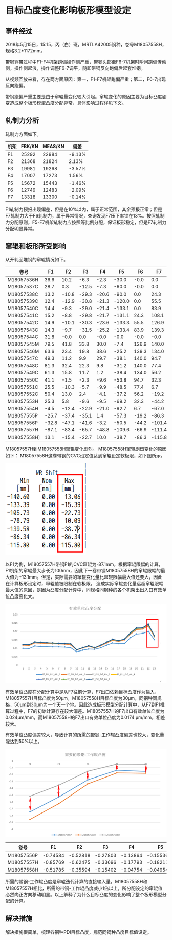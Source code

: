 # 目标凸度变化影响板形模型设定



## 事件经过

2018年5月15日，15:15，丙（白）班，MRTLA42005钢种，卷号M18057558H，规格3.2*1172mm。

带钢穿带过程中F1-F4机架跑偏操作侧严重，带钢头部至F6-7机架时瞬间跑偏传动侧，操作侧起浪，操作调整F6-7调平，随即带钢反向跑偏后起套堆钢。

从视频回放来看，存在两方面原因：第一，F1-F7机架跑偏严重；第二，F6-7出现反向跑偏。

带钢跑偏严重主要是由于窜辊量变化较大引起。窜辊变化的原因主要为目标凸度剧变造成整个板形模型凸度分配异常，具体影响过程详见下文。

## 轧制力分析

轧制力方面如下。

| 机架   | FBK/KN | MEAS/KN | 偏差     |
| ---- | ------ | ------- | ------ |
| F1   | 25292  | 22984   | -9.13% |
| F2   | 21368  | 21824   | 2.13%  |
| F3   | 19981  | 19268   | -3.57% |
| F4   | 17007  | 17273   | 1.56%  |
| F5   | 15672  | 15443   | -1.46% |
| F6   | 12749  | 12483   | -2.09% |
| F7   | 13318  | 13300   | -0.14% |

F1轧制力预报出现偏差，但是在10%以内，属于正常范围，其余预报正常；但是F7轧制力大于F6轧制力，属于异常情况，查询发现F7压下率锁在13%。按照轧制力分配原则，F5-F7机架轧制力应按照等比例分配，保证板形稳定，但是F7轧制力分配明显异常。

## 窜辊和板形所受影响

从开轧至堆钢的窜辊情况如下。

| 卷号          | F1    | F2    | F3    | F4    | F5     | F6    | F7     |
| ----------- | ----- | ----- | ----- | ----- | ------ | ----- | ------ |
| M18057536H  | 36.6  | 10.2  | -6.3  | -2.3  | -30.0  | -0.0  | 0.0    |
| M18057537C  | 28.7  | 0.3   | -12.5 | -7.3  | -60.0  | -0.0  | 0.0    |
| M18057538C  | 13.2  | -10.8 | -29.3 | -20.6 | -90.0  | 0.0   | 24.3   |
| M18057539C  | 12.4  | -12.9 | -30.8 | -21.3 | -120.0 | 0.0   | 55.5   |
| M18057540C  | 14.4  | -9.3  | -29.0 | -21.4 | -133.1 | 0.0   | 83.9   |
| M18057541C  | 15.2  | -8.8  | -29.8 | -21.7 | -131.1 | 24.3  | 108.1  |
| M18057542C  | 14.9  | -10.1 | -30.3 | -23.6 | -133.3 | 55.5  | 126.9  |
| M18057543C  | 14.3  | -9.7  | -31.5 | -25.2 | -133.4 | 83.9  | 139.3  |
| M18057544C  | 31.8  | -0.0  | 0.0   | -0.0  | -0.0   | -0.0  | -0.0   |
| M18057545M  | 79.5  | 41.8  | 33.8  | 30.0  | -7.4   | 126.9 | 140.0  |
| M18057546M  | 63.6  | 23.4  | 19.8  | 38.6  | -25.2  | 139.3 | 134.0  |
| M18057547C  | 49.3  | 11.2  | 9.9   | 29.7  | -38.1  | 140.0 | 94.7   |
| M18057548C  | 81.3  | 32.4  | 22.3  | 9.8   | -31.2  | 140.0 | 77.4   |
| M18057549C  | 61.3  | 15.8  | 11.7  | 1.2   | -38.4  | 134.0 | 56.2   |
| M18057550C  | 41.1  | -1.5  | -2.3  | -9.6  | -53.8  | 94.7  | 32.3   |
| M18057551C  | 25.5  | -10.3 | -5.7  | -9.9  | -48.5  | 77.4  | 6.7    |
| M18057552C  | 50.4  | 13.0  | 2.4   | -4.1  | -37.2  | 56.2  | -19.2  |
| M18057553H  | 25.3  | 5.8   | -9.6  | -9.5  | -69.2  | 32.3  | -44.2  |
| M18057554H  | -4.5  | -12.4 | -22.9 | -21.0 | -92.7  | 6.7   | -67.0  |
| M18057555P  | -25.7 | -37.4 | -35.1 | 1.4   | -57.3  | -19.2 | -86.3  |
| M18057556P  | -32.8 | -47.1 | -41.6 | -3.2  | -50.5  | -44.2 | -101.4 |
| M18057557H  | -87.1 | -83.4 | -65.7 | -48.8 | -109.6 | -66.9 | -111.4 |
| M18057558H] | 13.1  | -15.4 | -22.7 | 10.0  | -38.7  | -86.3 | -115.8 |

M18057557H到M18057558H窜辊变化剧烈。
M18057558H窜辊剧烈变化的原因如下： M18057558H这卷带钢的CVC设定值达到窜辊设定软极限，如下图所示。

![wr_shft_max](目标凸度变化影响板形模型设定/wr_shft_max.png)

以F1为例，M18057557H带钢F1的CVC窜辊为-87.1mm，根据窜辊限幅的计算，F1机架的窜辊最大步长为100mm，因此下一卷带钢M18057558H的窜辊限幅的最大值为+13.1mm。但是，实际需要的窜辊变化量比窜辊限幅最大值还要大，因此在计算板形设定时，窜辊值被限制在软极限。
造成实际窜辊变化量远超窜辊限幅最大值的原因，是因为凸度分配计算中，同规格同钢种的各个机架出出入口有效单位凸度变化大。

![有效单位凸度分配变化](目标凸度变化影响板形模型设定/有效单位凸度分配变化.png)

有效单位凸度在分配计算中是从F7往前计算，F7出口依赖目标凸度作为输入，M18057557H目标凸度为50μm，M18057558H目标凸度为30μm，同钢种同规格，50μm到30μm为一个天一个地。因此造成板形模型分配计算中，从F7到F1推算过程中，F7的初始计算存在较大偏差。M18057557H的F7出口有效单位凸度为0.024μm/mm，而M18057558H的F7出口有效单位凸度为0.0174 μm/mm，相差较大。

有效单位凸度偏差较大，导致计算的[所需的带钢]()-工作辊凸度偏差也较大，变化量能达到50%以上。

![需要的带钢工作辊凸度](目标凸度变化影响板形模型设定/需要的带钢工作辊凸度.png)

| 卷号         | F1       | F2       | F3       | F4       | F5         |
| ---------- | -------- | -------- | -------- | -------- | ---------- |
| M18057556P | -0.74584 | -0.52818 | -0.27803 | -0.13864 | -0.155366  |
| M18057557H | -0.85769 | -0.62475 | -0.33696 | -0.17793 | -0.182116  |
| M18057558H | -0.51785 | -0.35594 | -0.15402 | -0.04754 | -0.0495497 |

所需的带钢-工作辊凸度是窜辊迭代计算的直接输入量，M18057558H和M18057557H相比，所需的带钢-工作辊凸度减小1倍以上，所分配设定的窜辊值必然向正方向移动明显。以上解释了为什么目标凸度的变化影响了整个板形模型分配的计算。

## 解决措施

解决措施很简单，梳理各钢种PDI目标凸度，规范同钢种凸度目标值设定。